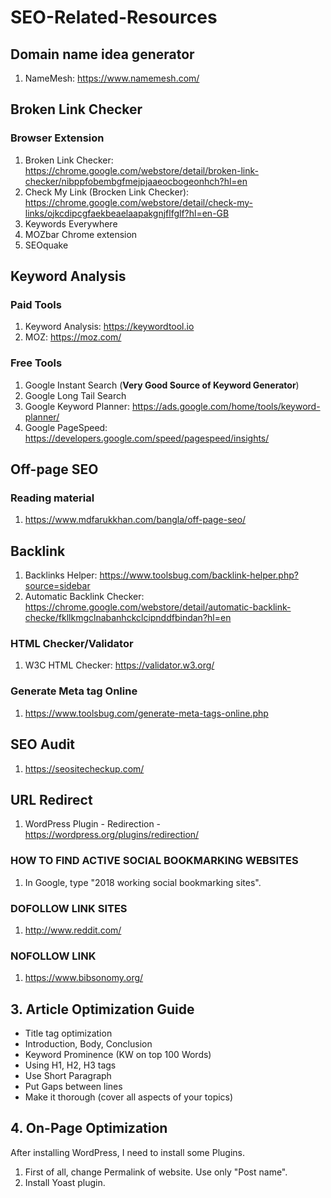 # SEO-Related-Resources

## Domain name idea generator

1. NameMesh: https://www.namemesh.com/

## Broken Link Checker

### Browser Extension

1. Broken Link Checker: https://chrome.google.com/webstore/detail/broken-link-checker/nibppfobembgfmejpjaaeocbogeonhch?hl=en
2. Check My Link (Brocken Link Checker): https://chrome.google.com/webstore/detail/check-my-links/ojkcdipcgfaekbeaelaapakgnjflfglf?hl=en-GB
3. Keywords Everywhere
4. MOZbar Chrome extension
5. SEOquake

## Keyword Analysis

### Paid Tools

1. Keyword Analysis: https://keywordtool.io
2. MOZ: https://moz.com/

### Free Tools

1. Google Instant Search (**Very Good Source of Keyword Generator**)
2. Google Long Tail Search
3. Google Keyword Planner: https://ads.google.com/home/tools/keyword-planner/
4. Google PageSpeed: https://developers.google.com/speed/pagespeed/insights/

## Off-page SEO

### Reading material

1. https://www.mdfarukkhan.com/bangla/off-page-seo/

## Backlink

1. Backlinks Helper: https://www.toolsbug.com/backlink-helper.php?source=sidebar
2. Automatic Backlink Checker: https://chrome.google.com/webstore/detail/automatic-backlink-checke/fkllkmgclnabanhckclcipnddfbindan?hl=en

### HTML Checker/Validator

1. W3C HTML Checker: https://validator.w3.org/

### Generate Meta tag Online

1. https://www.toolsbug.com/generate-meta-tags-online.php

## SEO Audit

1. https://seositecheckup.com/

## URL Redirect

1. WordPress Plugin - Redirection - https://wordpress.org/plugins/redirection/

### HOW TO FIND ACTIVE SOCIAL BOOKMARKING WEBSITES

1. In Google, type "2018 working social bookmarking sites".

### DOFOLLOW LINK SITES

1. http://www.reddit.com/

### NOFOLLOW LINK

1. https://www.bibsonomy.org/


## 3. Article Optimization Guide

- Title tag optimization
- Introduction, Body, Conclusion
- Keyword Prominence (KW on top 100 Words)
- Using H1, H2, H3 tags
- Use Short Paragraph
- Put Gaps between lines
- Make it thorough (cover all aspects of your topics)

## 4. On-Page Optimization

After installing WordPress, I need to install some Plugins.

1. First of all, change Permalink of website. Use only "Post name".
2. Install Yoast plugin.

